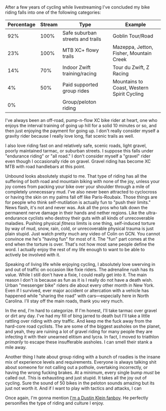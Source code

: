After a few years of cycling while livestreaming I've concluded my bike riding falls into one of the following categories:

| Percentage | Stream | Type                             | Example                                    |
| ---------- | ------ | -------------------------------- | ------------------------------------------ |
| 92%        | 100%   | Safe suburban streets and trails | Goblin Tour/Road                           |
| 23%        | 100%   | MTB XC+ flowy trails             | Mazeppa, Jetton, Fisher, Mountain Creek    |
| 14%        | 70%    | Indoor Zwift training/racing     | Tour du Zwift, Z Racing                    |
| 4%         | 50%    | Paid supported group rides       | Mountains to Coast, Western Spirit Cycling |
| 0%         |        | Group/peloton riding             |                                            |

I've always been an off-road, pump-n-flow XC bike rider at heart, one who enjoys the interval training of going up hill for a solid 10 minutes or so, and then just enjoying the payment for going up. I don't really consider myself a gravity rider because I really love long, flat scenic trails as well. 

I also love riding fast on and relatively  safe, scenic roads, light gravel, poorly maintained tarmac, or suburban streets. I suppose this falls under "endurance riding" or "all road." I don't consider myself a "gravel" rider even though I occasionally ride on gravel. Gravel riding has become XC MTB with road handlebars at this point.

Unbound looks absolutely stupid to me. That type of riding has all the suffering of both road and mountain biking with none of the joy, unless your joy comes from packing your bike over your shoulder through a mile of completely unnecessary mud. I've also never been attracted to cyclocross or having the skin on my palms fall off like Paris-Roubaix.  Those things are for people who think self-mutilation is actually fun to "push their limits." News flash, it's not and never was. Ask all the pros who talk down the permanent nerve damage in their hands and nether regions. Like the ultra-endurance cyclists who destroy their guts with all kinds of unrecoverable maladies. Pushing physical *fitness* limits is one thing, self-induced torture by way of mud, snow, rain, cold, or unrecoverable physical trauma is just plain stupid. Just watch pretty much any video of Colin on GCN. You cannot convince me he's "having fun" for most of it. The "fun" part comes at the end when the torture is over. That's not how most sane people define the word. I actually enjoy the rest of my life enough to want to be able to actively be involved with it.

Speaking of living life while enjoying cycling, I absolutely love swerving in and out of traffic on occasion like fixie riders. The adrenaline rush has its value. While I still don't have a fixie, I could really get into it. The main reason I don't is because as fun as it is I really do not have a death wish. Urban "messenger bike" riders die about every other month in New York. Even if I survived, ever major accident or altercation with a vehicle has happened while "sharing the road" with cars—especially here in North Carolina. I'll stay off the main roads, thank you very much.

In the end, I'm hard to categorize. If I'm honest, I'll take tarmac over gravel or dirt any day. I've had my fill of bing jarred to death but I'll take a little rattling over riding with *any* traffic. And keep me the fuck away from the hard-core road cyclists. The are some of the biggest assholes on the planet, and yeah, they are ruining a lot of gravel riding for many people they are infecting it with their unearned elitism and lycra. In fact, I moved to triathlon *primarily* to escape these insufferable assholes. I can smell their stank a mile away.

Another thing I hate about group riding with a bunch of roadies is the insane mix of experience levels and requirements. Everyone is always talking shit about someone for not calling out a pothole, overtaking incorrectly, or having the wrong fucking brakes. At a minimum, every single bump *must* be called out. This is exhausting and just stupid. It takes all the joy out of cycling. Sure the sound of 50 bikes in the peloton sounds amazing but its just not worth it. And if I want to play with tactics and attacks, I can 

Once again, I'm gonna mention [I'm a Dustin Klein fanboy](I'm%20a%20Dustin%20Klein%20fanboy.md). He perfectly personifies the type of riding and culture I enjoy.